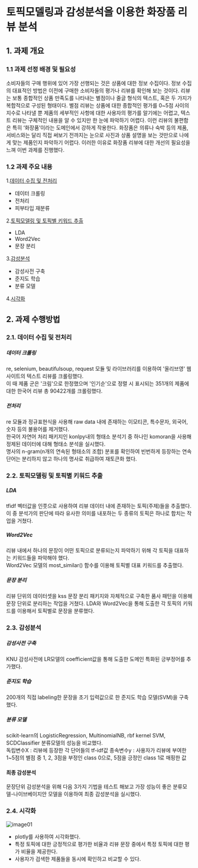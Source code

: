# 토픽모델링과 감성분석을 이용한 화장품 리뷰 분석

## 1. 과제 개요
### 1.1 과제 선정 배경 및 필요성 
 소비자들의 구매 행위에 있어 가장 선행되는 것은 상품에 대한 정보 수집이다. 정보 수집의 대표적인 방법은 이전에 구매한 소비자들의 평가나 리뷰를 확인해 보는 것이다. 리뷰는 보통 종합적인 상품 만족도를 나타내는 별점이나 줄글 형식의 텍스트, 혹은 두 가지가 복합적으로 구성된 형태이다. 별점 리뷰는 상품에 대한 종합적인 평가를 0~5점 사이의 지수로 나타낼 뿐 제품의 세부적인 사항에 대한 사용자의 평가를 알기에는 어렵고, 텍스트 리뷰는 구체적인 내용을 알 수 있지만 한 눈에 파악하기 어렵다. 이런 리뷰의 불편함은 특히 ‘화장품’이라는 도메인에서 강하게 작용한다. 화장품은 의류나 숙박 등의 제품, 서비스와는 달리 직접 써보기 전까지는 눈으로 사진과 상품 설명을 보는 것만으로 나에게 맞는 제품인지 파악하기 어렵다. 이러한 이유로 화장품 리뷰에 대한 개선의 필요성을 느껴 이번 과제를 진행했다.

### 1.2 과제 주요 내용
1.[데이터 수집 및 전처리](#2.1.-데이터-수집-및-전처리)
- 데이터 크롤링
- 전처리
- 피부타입 재분류  

2.[토픽모델링 및 토픽별 키워드 추출](#2.2.-토픽모델링-및-토픽별-키워드-추출) 
- LDA
- Word2Vec
- 문장 분리  

3.[감성분석](#2.3.-감성분석)  
- 감성사전 구축
- 준지도 학습
- 분류 모델  

4.[시각화](#2.4.-시각화)

## 2. 과제 수행방법
### 2.1. 데이터 수집 및 전처리  
##### 데이터 크롤링
re, selenium, beautifulsoup, request 모듈 및 라이브러리를 이용하여 '올리브영' 웹사이트의 텍스트 리뷰를 크롤링했다.  
이 때 제품 군은 '크림'으로 한정했으며 '인기순'으로 정렬 시 표시되는 351개의 제품에 대한 한국어 리뷰 총 90422개를 크롤링했다.
##### 전처리
re 모듈과 정규표현식을 사용해 raw data 내에 존재하는 이모티콘, 특수문자, 외국어, 숫자 등의 불용어를 제거했다.  
한국어 자연어 처리 패키지인 konlpy내의 형태소 분석기 중 하나인 komoran을 사용해 정제된 데이터에 대해 형태소 분석을 실시했다.  
명사의 n-gram(n개의 연속된 형태소의 조합) 분포를 확인하여 빈번하게 등장하는 연속 단어는 분리하지 않고 하나의 명사로 취급하여 재토큰화 했다.

### 2.2. 토픽모델링 및 토픽별 키워드 추출
##### LDA 
tfidf 벡터값을 인풋으로 사용하여 리뷰 데이터 내에 존재하는 토픽(주제)들을 추출했다.  
이 중 분석가의 판단에 따라 유사한 의미를 내포하는 두 종류의 토픽은 하나로 합치는 작업을 거쳤다.   
##### Word2Vec 
리뷰 내에서 하나의 문장이 어떤 토픽으로 분류되는지 파악하기 위해 각 토픽을 대표하는 키워드들을 파악해야 했다.  
Word2Vec 모델의 most_similar() 함수를 이용해 토픽별 대표 키워드를 추출했다.  
##### 문장 분리
리뷰 단위의 데이터셋을 kss 문장 분리 패키지와 자체적으로 구축한 품사 패턴을 이용해 문장 단위로 분리하는 작업을 거쳤다.
LDA와 Word2Vec을 통해 도출한 각 토픽의 키워드를 이용해서 토픽별로 문장을 분류했다.

### 2.3. 감성분석
##### 감성사전 구축
KNU 감성사전에 LR모델의 coefficient값을 통해 도출한 도메인 특화된 긍부정어를 추가했다.
##### 준지도 학습
200개의 직접 labeling한 문장을 초기 입력값으로 한 준지도 학습 모델(SVM)을 구축했다.
##### 분류 모델
scikit-learn의 LogisticRegression, MultinomialNB, rbf kernel SVM, SCDClassifier 분류모델의 성능을 비교했다.  
독립변수X : 리뷰에 등장한 각 단어들의 tf-idf값 
종속변수y : 사용자가 리뷰에 부여한 1~5점의 별점 중 1, 2, 3점을 부정인 class 0으로, 5점을 긍정인 class 1로 매핑한 값
#### 최종 감성분석
문장단위 감성분석을 위해 다음 3가지 기법을 테스트 해보고 가장 성능이 좋은 분류모델-나이브베이지안 모델을 이용하여 최종 감성분석을 실시했다.

### 2.4. 시각화
![image01](https://user-images.githubusercontent.com/49268298/175094119-da348e6b-2526-4d2e-ac67-ddef2ed05e69.png)
- plotly를 사용하여 시각화했다.
- 특정 토픽에 대한 긍정적으로 평가한 비율과 리뷰 문장 중에서 특정 토픽에 대한 평가 비율을 제공한다.
- 사용자가 검색한 제품들을 동시에 확인하고 비교할 수 있다.
